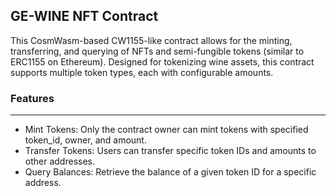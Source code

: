 
## GE-WINE NFT Contract
This CosmWasm-based CW1155-like contract allows for the minting, transferring, and querying of NFTs and semi-fungible tokens (similar to ERC1155 on Ethereum). Designed for tokenizing wine assets, this contract supports multiple token types, each with configurable amounts.

### Features
____
- Mint Tokens: Only the contract owner can mint tokens with specified token_id, owner, and amount.
- Transfer Tokens: Users can transfer specific token IDs and amounts to other addresses.
- Query Balances: Retrieve the balance of a given token ID for a specific address.